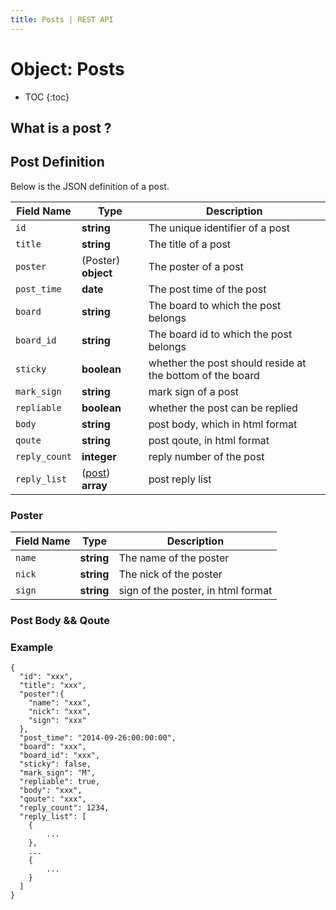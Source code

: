 ```yaml
---
title: Posts | REST API
---
```


# Object: Posts

* TOC
{:toc}


## What is a post ?


## Post Definition

Below is the JSON definition of a post.

Field Name | Type | Description
------------|------------|------------
`id` | **string** | The unique identifier of a post
`title` | **string** | The title of a post
`poster` | (Poster) **object** | The poster of a post
`post_time` | **date** | The post time of the post
`board` | **string** | The board to which the post belongs
`board_id` | **string** | The board id to which the post belongs
`sticky` | **boolean** | whether the post should reside at the bottom of the board 
`mark_sign` | **string** | mark sign of a post
`repliable` | **boolean** | whether the post can be replied
`body` | **string** | post body, which in html format
`qoute` | **string** | post qoute, in html format
`reply_count` | **integer** | reply number of the post
`reply_list` | ([post](/overview/posts)) **array** | post reply list

### Poster

Field Name | Type | Description
------------|------------|------------
`name` | **string** | The name of the poster
`nick` | **string** | The nick of the poster
`sign` | **string** | sign of the poster, in html format

### Post Body && Qoute


### Example

    {
      "id": "xxx",
      "title": "xxx",
      "poster":{
        "name": "xxx",
        "nick": "xxx",
        "sign": "xxx"
      },
      "post_time": "2014-09-26:00:00:00",
      "board": "xxx",
      "board_id": "xxx",
      "sticky": false,
      "mark_sign": "M",
      "repliable": true,
      "body": "xxx",
      "qoute": "xxx",
      "reply_count": 1234,
      "reply_list": [
      	{
      		...
      	},
      	...
      	{
      		...
      	}
      ]
    }